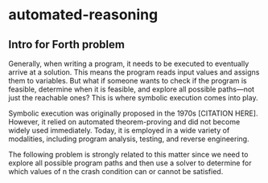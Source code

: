 # automated-reasoning

## Intro for Forth problem

Generally, when writing a program, it needs to be executed to eventually arrive at a solution. This means the program reads input values and assigns them to variables. But what if someone wants to check if the program is feasible, determine when it is feasible, and explore all possible paths—not just the reachable ones? This is where symbolic execution comes into play.

Symbolic execution was originally proposed in the 1970s [CITATION HERE]. However, it relied on automated theorem-proving and did not become widely used immediately. Today, it is employed in a wide variety of modalities, including program analysis, testing, and reverse engineering.

The following problem is strongly related to this matter since we need to explore all possible program paths and then use a solver to determine for which values of n the crash condition can or cannot be satisfied.  
